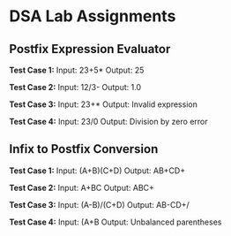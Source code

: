 # DSA Lab Assignments


## Postfix Expression Evaluator

**Test Case 1:**
Input: 23+5* 
Output: 25

**Test Case 2:**
Input: 12/3- 
Output: 1.0

**Test Case 3:**
Input: 23+* 
Output: Invalid expression

**Test Case 4:**
Input: 23/0 
Output: Division by zero error


## Infix to Postfix Conversion

**Test Case 1:**
Input: (A+B)(C+D) 
Output: AB+CD+

**Test Case 2:**
Input: A+BC 
Output: ABC+

**Test Case 3:**
Input: (A-B)/(C+D) 
Output: AB-CD+/

**Test Case 4:**
Input: (A+B Output: 
Unbalanced parentheses